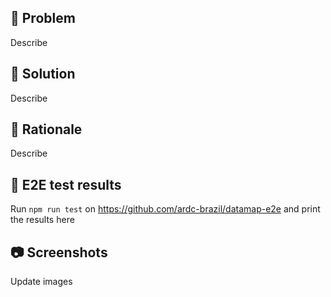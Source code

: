 ## 🤔 Problem
Describe

## 🧐 Solution
Describe

## 🤨 Rationale
Describe

## 🧪 E2E test results
Run `npm run test` on https://github.com/ardc-brazil/datamap-e2e and print the results here

## 📷 Screenshots 
Update images